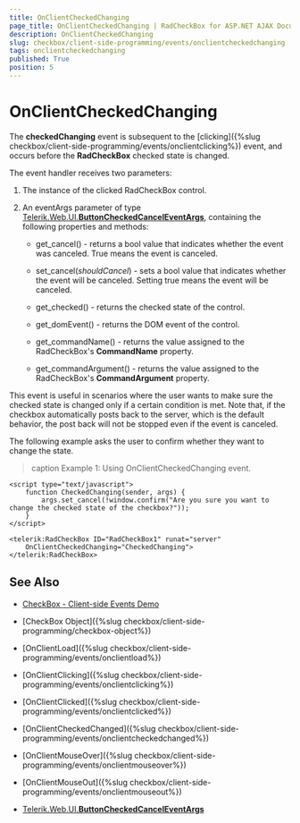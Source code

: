 ```yaml
---
title: OnClientCheckedChanging
page_title: OnClientCheckedChanging | RadCheckBox for ASP.NET AJAX Documentation
description: OnClientCheckedChanging
slug: checkbox/client-side-programming/events/onclientcheckedchanging
tags: onclientcheckedchanging
published: True
position: 5
---
```


# OnClientCheckedChanging

The **checkedChanging** event is subsequent to the [clicking]({%slug checkbox/client-side-programming/events/onclientclicking%}) event, and occurs before the **RadCheckBox** checked state is changed.

The event handler receives two parameters:

1. The instance of the clicked RadCheckBox control.

1. An eventArgs parameter of type [Telerik.Web.UI.**ButtonCheckedCancelEventArgs**](http://docs.telerik.com/devtools/aspnet-ajax/api/client/args/Telerik.Web.UI.ButtonCheckedCancelEventArgs), containing the following properties and methods:

	* get_cancel() - returns a bool value that indicates whether the event was canceled. True means the event is canceled.

	* set_cancel(*shouldCancel*) - sets a bool value that indicates whether the event will be canceled. Setting true means the event will be canceled.

	* get_checked() - returns the checked state of the control.

	* get_domEvent() - returns the DOM event of the control.

	* get_commandName() - returns the value assigned to the RadCheckBox's **CommandName** property.

	* get_commandArgument() - returns the value assigned to the RadCheckBox's **CommandArgument** property.

This event is useful in scenarios where the user wants to make sure the checked state is changed only if a certain condition is met. Note that, if the checkbox automatically posts back to the server, which is the default behavior, the post back will not be stopped even if the event is canceled.

The following example asks the user to confirm whether they want to change the state.

>caption Example 1: Using OnClientCheckedChanging event.

````ASP.NET
<script type="text/javascript">
    function CheckedChanging(sender, args) {
        args.set_cancel(!window.confirm("Are you sure you want to change the checked state of the checkbox?"));
    }
</script>

<telerik:RadCheckBox ID="RadCheckBox1" runat="server"
    OnClientCheckedChanging="CheckedChanging">
</telerik:RadCheckBox>
````


## See Also

 * [CheckBox - Client-side Events Demo](http://demos.telerik.com/aspnet-ajax/checkbox/client-side-api/client-side-events/defaultcs.aspx)

 * [CheckBox Object]({%slug checkbox/client-side-programming/checkbox-object%})
 
 * [OnClientLoad]({%slug checkbox/client-side-programming/events/onclientload%})
 
 * [OnClientClicking]({%slug checkbox/client-side-programming/events/onclientclicking%})
 
 * [OnClientClicked]({%slug checkbox/client-side-programming/events/onclientclicked%})

 * [OnClientCheckedChanged]({%slug checkbox/client-side-programming/events/onclientcheckedchanged%})
 
 * [OnClientMouseOver]({%slug checkbox/client-side-programming/events/onclientmouseover%})
 
 * [OnClientMouseOut]({%slug checkbox/client-side-programming/events/onclientmouseout%})
 
 * [Telerik.Web.UI.**ButtonCheckedCancelEventArgs**](http://docs.telerik.com/devtools/aspnet-ajax/api/client/args/Telerik.Web.UI.ButtonCheckedCancelEventArgs)
